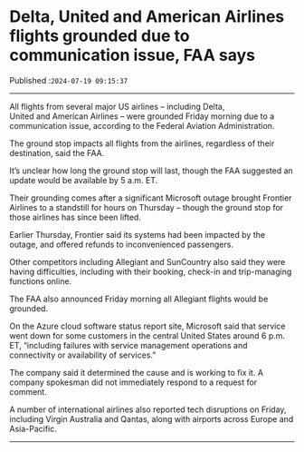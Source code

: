 # Delta, United and American Airlines flights grounded due to communication issue, FAA says

Published :`2024-07-19 09:15:37`

---

All flights from several major US airlines – including Delta, United and American Airlines – were grounded Friday morning due to a communication issue, according to the Federal Aviation Administration.

The ground stop impacts all flights from the airlines, regardless of their destination, said the FAA.

It’s unclear how long the ground stop will last, though the FAA suggested an update would be available by 5 a.m. ET.

Their grounding comes after a significant Microsoft outage brought Frontier Airlines to a standstill for hours on Thursday – though the ground stop for those airlines has since been lifted.

Earlier Thursday, Frontier said its systems had been impacted by the outage, and offered refunds to inconvenienced passengers.

Other competitors including Allegiant and SunCountry also said they were having difficulties, including with their booking, check-in and trip-managing functions online.

The FAA also announced Friday morning all Allegiant flights would be grounded.

On the Azure cloud software status report site, Microsoft said that service went down for some customers in the central United States around 6 p.m. ET, “including failures with service management operations and connectivity or availability of services.”

The company said it determined the cause and is working to fix it. A company spokesman did not immediately respond to a request for comment.

A number of international airlines also reported tech disruptions on Friday, including Virgin Australia and Qantas, along with airports across Europe and Asia-Pacific.

---


